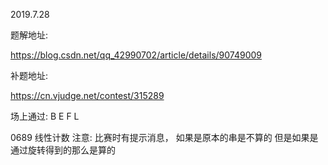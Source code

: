2019.7.28

题解地址: 

https://blog.csdn.net/qq_42990702/article/details/90749009

补题地址:

https://cn.vjudge.net/contest/315289


场上通过:
B E F L



0689 线性计数
注意: 比赛时有提示消息，
	如果是原本的串是不算的
	但是如果是通过旋转得到的那么是算的



